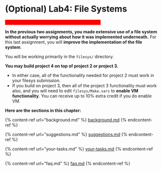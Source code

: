 # (Optional) Lab4: File Systems

<mark style="color:red;background-color:red;">**Note: Lab 4 is not required for all the students**</mark><mark style="color:red;background-color:red;">.</mark>

**In the previous two assignments, you made extensive use of a file system without actually worrying about how it was implemented underneath.** For this last assignment, you will **improve the implementation of the file system**.

You will be working primarily in the `filesys/` directory.

**You may build project 4 on top of project 2 or project 3.**

* In either case, all of the functionality needed for project 2 must work in your filesys submission.
* If you build on project 3, then all of the project 3 functionality must work also, and you will need to edit `filesys/Make.vars` to **enable VM functionality**. You can receive up to 10% extra credit if you do enable VM.

**Here are the sections in this chapter:**

{% content-ref url="background.md" %}
[background.md](background.md)
{% endcontent-ref %}

{% content-ref url="suggestions.md" %}
[suggestions.md](suggestions.md)
{% endcontent-ref %}

{% content-ref url="your-tasks.md" %}
[your-tasks.md](your-tasks.md)
{% endcontent-ref %}

{% content-ref url="faq.md" %}
[faq.md](faq.md)
{% endcontent-ref %}
